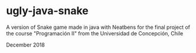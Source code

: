 # ugly-java-snake
A version of Snake game made in java with Neatbens for the final project of the course "Programación II" from the Universidad de Concepción, Chile

December 2018
